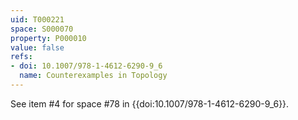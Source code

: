 ```yaml
---
uid: T000221
space: S000070
property: P000010
value: false
refs:
- doi: 10.1007/978-1-4612-6290-9_6
  name: Counterexamples in Topology
---
```


See item #4 for space #78 in {{doi:10.1007/978-1-4612-6290-9_6}}.
